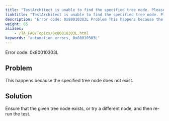 ```yaml
--- 
title: "TestArchitect is unable to find the specified tree node. Please check that the <path> tree node in the <controlName> control, which resides in the <windowName> window, exists."
linktitle: "TestArchitect is unable to find the specified tree node. Please check that the <path> tree node in the <controlName> control, which resides in the <windowName> window, exists."
description: "Error code: 0x80010303L Problem This happens because the specified tree node does not exist. Solution Ensure that the given tree node exists, or try a different node, and then re-run the test."
weight: 65
aliases: 
    - /TA_FAQ/Topics/0x80010303L.html
keywords: "automation errors, 0x80010303L"
---
```


Error code: 0x80010303L

## Problem

This happens because the specified tree node does not exist.

## Solution

Ensure that the given tree node exists, or try a different node, and then re-run the test.



